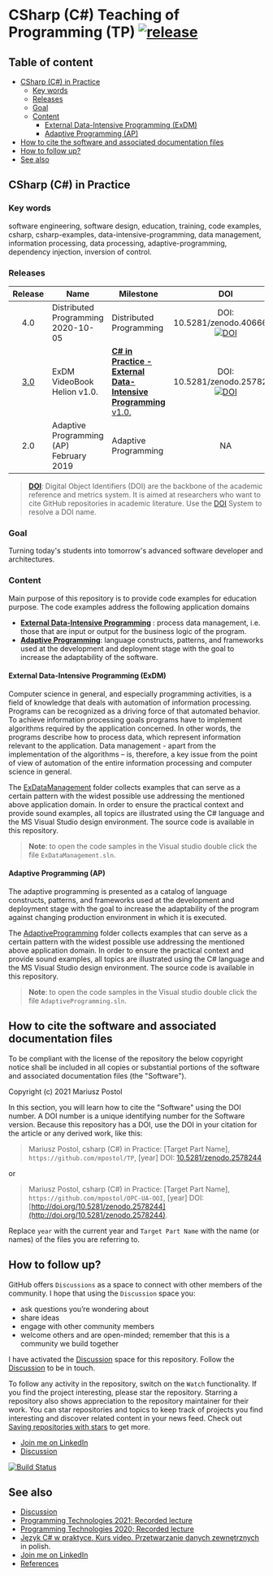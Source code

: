 # CSharp (C#) Teaching of Programming (TP) [![release](https://img.shields.io/github/release/mpostol/tp.svg?style=flat)](https://github.com/mpostol/TP/releases) <!-- omit in toc -->

## Table of content <!-- omit in toc -->

- [CSharp (C#) in Practice](#csharp-c-in-practice)
  - [Key words](#key-words)
  - [Releases](#releases)
  - [Goal](#goal)
  - [Content](#content)
    - [External Data-Intensive Programming (ExDM)](#external-data-intensive-programming-exdm)
    - [Adaptive Programming (AP)](#adaptive-programming-ap)
- [How to cite the software and associated documentation files](#how-to-cite-the-software-and-associated-documentation-files)
- [How to follow up?](#how-to-follow-up)
- [See also](#see-also)

## CSharp (C#) in Practice

### Key words

software engineering, software design, education, training, code examples, csharp, csharp-examples, data-intensive-programming, data management, information processing, data processing, adaptive-programming, dependency injection, inversion of control.

### Releases

|                        Release                        | Name                                    | Milestone                                                               |                                                                  DOI                                                                  |
| :---------------------------------------------------: | --------------------------------------- | ----------------------------------------------------------------------- | :-----------------------------------------------------------------------------------------------------------------------------------: |
|                          4.0                          | Distributed Programming 2020-10-05      | Distributed Programming                                                 | DOI: 10.5281/zenodo.4066609 [![DOI](https://zenodo.org/badge/DOI/10.5281/zenodo.4066609.svg)](https://doi.org/10.5281/zenodo.4066609) |
| [3.0](https://github.com/mpostol/TP/releases/tag/3.0) | ExDM  VideoBook Helion v1.0.            | [**C# in Practice - External Data-Intensive Programming** v1.0.][vdpnt] | DOI: 10.5281/zenodo.2578245 [![DOI](https://zenodo.org/badge/DOI/10.5281/zenodo.2578245.svg)](https://doi.org/10.5281/zenodo.2578245) |
|                          2.0                          | Adaptive Programming (AP) February 2019 | Adaptive Programming                                                    |                                                                  NA                                                                   |

>[**DOI**](https://www.doi.org/hb.html): Digital Object Identifiers (DOI) are the backbone of the academic reference and metrics system. It is aimed at researchers who want to cite GitHub repositories in academic literature. Use the [DOI](https://www.doi.org/) System to resolve a DOI name.

### Goal

Turning today's students into tomorrow's advanced software developer and architectures.

### Content

Main purpose of this repository is to provide code examples for education purpose. The code examples address the following application domains

- [**External Data-Intensive Programming**](ExDataManagement/README.md) : process data management, i.e. those that are input or output for the business logic of the program.
- [**Adaptive Programming**](AdaptiveProgramming/README.md): language constructs, patterns, and frameworks used at the development and deployment stage with the goal to increase the adaptability of the software.

#### External Data-Intensive Programming (ExDM)

Computer science in general, and especially programming activities, is a field of knowledge that deals with automation of information processing. Programs can be recognized as a driving force of that automated behavior. To achieve information processing goals programs have to implement algorithms required by the application concerned. In other words, the programs describe how to process data, which represent information relevant to the application. Data management - apart from the implementation of the algorithms – is, therefore, a key issue from the point of view of automation of the entire information processing and computer science in general.

The [ExDataManagement](ExDataManagement/README.md) folder collects examples that can serve as a certain pattern with the widest possible use addressing the mentioned above application domain. In order to ensure the practical context and provide sound examples, all topics are illustrated using the C# language and the MS Visual Studio design environment. The source code is available in this repository.

> **Note**: to open the code samples in the Visual studio double click the file `ExDataManagement.sln`.

#### Adaptive Programming (AP)

The adaptive programming is presented as a catalog of language constructs, patterns, and frameworks used at the development and deployment stage with the goal to increase the adaptability of the program against changing production environment in which it is executed.

The [AdaptiveProgramming](AdaptiveProgramming/README.md) folder collects examples that can serve as a certain pattern with the widest possible use addressing the mentioned above application domain. In order to ensure the practical context and provide sound examples, all topics are illustrated using the C# language and the MS Visual Studio design environment. The source code is available in this repository.

> **Note**: to open the code samples in the Visual studio double click the file `AdaptiveProgramming.sln`.

## How to cite the software and associated documentation files

To be compliant with the license of the repository the below copyright notice shall be included in all copies or substantial portions of the software and associated documentation files (the "Software").

Copyright (c) 2021 Mariusz Postol

In this section, you will learn how to cite the "Software" using the DOI number. A DOI number is a unique identifying number for the Software version. Because this repository has a DOI, use the DOI in your citation for the article or any derived work, like this:

> Mariusz Postol, csharp (C#) in Practice: [Target Part Name], `https://github.com/mpostol/TP`, [year]
DOI: [10.5281/zenodo.2578244](http://doi.org/10.5281/zenodo.2578244)

or

> Mariusz Postol, csharp (C#) in Practice: [Target Part Name], `https://github.com/mpostol/OPC-UA-OOI`, [year]
DOI: [http://doi.org/10.5281/zenodo.2578244](http://doi.org/10.5281/zenodo.2578244).

Replace `year` with the current year and `Target Part Name` with the name (or names) of the files you are referring to.

## How to follow up?

GitHub offers `Discussions` as a space to connect with other members of the community. I hope that using the `Discussion` space you:

- ask questions you’re wondering about
- share ideas
- engage with other community members
- welcome others and are open-minded; remember that this is a community we build together

I have activated the [Discussion][Discussion] space for this repository. Follow the  [Discussion][Discussion] to be in touch.

To follow any activity in the repository, switch on the `Watch` functionality. If you find the project interesting, please star the repository. Starring a repository also shows appreciation to the repository maintainer for their work. You can star repositories and topics to keep track of projects you find interesting and discover related content in your news feed. Check out [Saving repositories with stars](https://docs.github.com/en/get-started/exploring-projects-on-github/saving-repositories-with-stars) to get more.

- [Join me on LinkedIn](https://pl.linkedin.com/in/mpostol)
- [Discussion][Discussion]

[![Build Status](https://caseu.visualstudio.com/TP/_apis/build/status/mpostol.TP?branchName=master)](https://caseu.visualstudio.com/TP/_build/latest?definitionId=2&branchName=master)

## See also

- [Discussion][Discussion]
- [Programming Technologies 2021; Recorded lecture](https://youtube.com/playlist?list=PLC7zPvgw-YbyWXRTAe9m-ABP9YWmpLvUk)
- [Programming Technologies 2020; Recorded lecture](https://youtube.com/playlist?list=PLC7zPvgw-YbwOD3GaSPl6kzKhDRmmrA-9)
- [Język C# w praktyce. Kurs video. Przetwarzanie danych zewnętrznych](https://videopoint.pl/kurs/jezyk-c-w-praktyce-kurs-video-przetwarzanie-danych-zewnetrznych-mariusz-postol,vjcprv.htm#format/w) in polish.
- [Join me on LinkedIn](https://pl.linkedin.com/in/mpostol)
- [References](.\References)

[Discussion]: https://github.com/mpostol/TP/discussions
[vdpnt]: https://videopoint.pl/kurs/jezyk-c-w-praktyce-kurs-video-przetwarzanie-danych-zewnetrznych-mariusz-postol,vjcprv.htm#format/w

<!--
//____________________________________________________________________________
//
//  Copyright (C) 2021, Mariusz Postol LODZ POLAND.
//
//____________________________________________________________________________
-->
